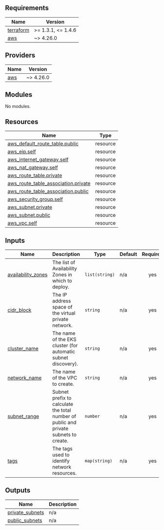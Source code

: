 <!-- BEGIN_TF_DOCS -->
## Requirements

| Name | Version |
|------|---------|
| <a name="requirement_terraform"></a> [terraform](#requirement\_terraform) | >= 1.3.1, <= 1.4.6 |
| <a name="requirement_aws"></a> [aws](#requirement\_aws) | ~> 4.26.0 |

## Providers

| Name | Version |
|------|---------|
| <a name="provider_aws"></a> [aws](#provider\_aws) | ~> 4.26.0 |

## Modules

No modules.

## Resources

| Name | Type |
|------|------|
| [aws_default_route_table.public](https://registry.terraform.io/providers/hashicorp/aws/latest/docs/resources/default_route_table) | resource |
| [aws_eip.self](https://registry.terraform.io/providers/hashicorp/aws/latest/docs/resources/eip) | resource |
| [aws_internet_gateway.self](https://registry.terraform.io/providers/hashicorp/aws/latest/docs/resources/internet_gateway) | resource |
| [aws_nat_gateway.self](https://registry.terraform.io/providers/hashicorp/aws/latest/docs/resources/nat_gateway) | resource |
| [aws_route_table.private](https://registry.terraform.io/providers/hashicorp/aws/latest/docs/resources/route_table) | resource |
| [aws_route_table_association.private](https://registry.terraform.io/providers/hashicorp/aws/latest/docs/resources/route_table_association) | resource |
| [aws_route_table_association.public](https://registry.terraform.io/providers/hashicorp/aws/latest/docs/resources/route_table_association) | resource |
| [aws_security_group.self](https://registry.terraform.io/providers/hashicorp/aws/latest/docs/resources/security_group) | resource |
| [aws_subnet.private](https://registry.terraform.io/providers/hashicorp/aws/latest/docs/resources/subnet) | resource |
| [aws_subnet.public](https://registry.terraform.io/providers/hashicorp/aws/latest/docs/resources/subnet) | resource |
| [aws_vpc.self](https://registry.terraform.io/providers/hashicorp/aws/latest/docs/resources/vpc) | resource |

## Inputs

| Name | Description | Type | Default | Required |
|------|-------------|------|---------|:--------:|
| <a name="input_availability_zones"></a> [availability\_zones](#input\_availability\_zones) | The list of Availability Zones in which to deploy. | `list(string)` | n/a | yes |
| <a name="input_cidr_block"></a> [cidr\_block](#input\_cidr\_block) | The IP address space of the virtual private network. | `string` | n/a | yes |
| <a name="input_cluster_name"></a> [cluster\_name](#input\_cluster\_name) | The name of the EKS cluster (for automatic subnet discovery). | `string` | n/a | yes |
| <a name="input_network_name"></a> [network\_name](#input\_network\_name) | The name of the VPC to create. | `string` | n/a | yes |
| <a name="input_subnet_range"></a> [subnet\_range](#input\_subnet\_range) | Subnet prefix to calculate the total number of public and private subnets to create. | `number` | n/a | yes |
| <a name="input_tags"></a> [tags](#input\_tags) | The tags used to identify network resources. | `map(string)` | n/a | yes |

## Outputs

| Name | Description |
|------|-------------|
| <a name="output_private_subnets"></a> [private\_subnets](#output\_private\_subnets) | n/a |
| <a name="output_public_subnets"></a> [public\_subnets](#output\_public\_subnets) | n/a |
<!-- END_TF_DOCS -->